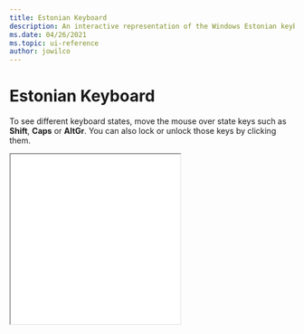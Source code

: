 ```yaml
---
title: Estonian Keyboard
description: An interactive representation of the Windows Estonian keyboard. To see different keyboard states, click or move the mouse over the state keys.
ms.date: 04/26/2021
ms.topic: ui-reference
author: jowilco
---
```


# Estonian Keyboard

To see different keyboard states, move the mouse over state keys such as **Shift**, **Caps** or **AltGr**. You can also lock or unlock those keys by clicking them.

<iframe src="kbdest.html" height="300"></iframe>
